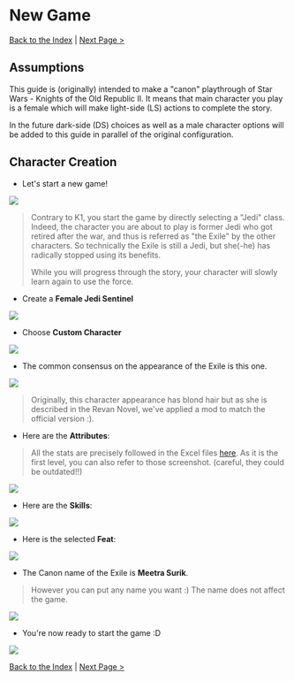 # New Game
 
[Back to the Index](../index.md) | 
[Next Page >](../01_Prologue/01_Prologue.md)

## Assumptions

This guide is (originally) intended to make a "canon" playthrough of Star Wars - Knights
of the Old Republic II. It means that main character you play is a female which will make
light-side (LS) actions to complete the story.

In the future dark-side (DS) choices as well as a male character options will be added to
this guide in parallel of the original configuration.

## Character Creation

- Let's start a new game!

![](../../resources/images/screenshots/2021-01-02_20-43-35.png)

> Contrary to K1, you start the game by directly selecting a "Jedi" class.
> Indeed, the character you are about to play is former Jedi who got retired
> after the war, and thus is referred as "the Exile" by the other characters.
> So technically the Exile is still a Jedi, but she(-he) has radically stopped
> using its benefits.
> 
> While you will progress through the story, your character will slowly learn
> again to use the force.

- Create a **Female Jedi Sentinel**

![](../../resources/images/screenshots/2021-01-02_21-12-02.png)

- Choose **Custom Character**

![](../../resources/images/screenshots/2021-01-02_21-12-05.png)

- The common consensus on the appearance of the Exile is this one.

![](../../resources/images/screenshots/2021-01-02_21-12-19.png)

> Originally, this character appearance has blond hair but as she is described
> in the Revan Novel, we've applied a mod to match the official version :).

- Here are the **Attributes**:

> All the stats are precisely followed in the Excel files 
> [here](../../leveling/Kotor2_Leveling_v2.xlsx). As it is the first level,
> you can also refer to those screenshot. (careful, they could be outdated!!)


![](../../resources/images/screenshots/2021-01-02_21-12-45.png)

- Here are the **Skills**:

![](../../resources/images/screenshots/2021-01-02_21-13-17.png)

- Here is the selected **Feat**:

![](../../resources/images/screenshots/2021-01-02_21-13-37.png)

- The Canon name of the Exile is **Meetra Surik**.

> However you can put any name you want :) The name does not affect the game.

![](../../resources/images/screenshots/2021-01-02_21-14-21.png)

- You're now ready to start the game :D

![](../../resources/images/screenshots/2021-01-02_21-14-24.png)

[Back to the Index](../index.md) |
[Next Page >](../01_Prologue/01_Prologue.md)
